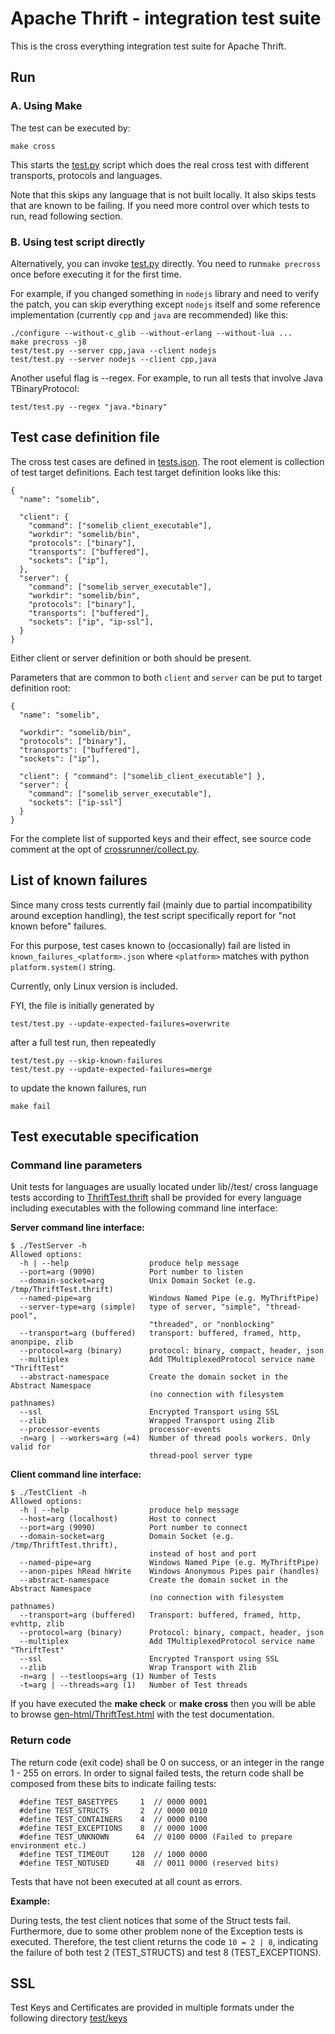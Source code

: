 # Apache Thrift - integration test suite

This is the cross everything integration test suite for Apache Thrift.

## Run

### A. Using Make

The test can be executed by:

    make cross

This starts the [test.py](test.py) script which does the real cross test with
different transports, protocols and languages.

Note that this skips any language that is not built locally. It also skips
tests that are known to be failing. If you need more control over which tests
to run, read following section.

### B. Using test script directly

Alternatively, you can invoke [test.py](test.py) directly. You need to run`make
precross` once before executing it for the first time.

For example, if you changed something in `nodejs` library and need to verify
the patch, you can skip everything except `nodejs` itself and some reference
implementation (currently `cpp` and `java` are recommended) like this:

    ./configure --without-c_glib --without-erlang --without-lua ...
    make precross -j8
    test/test.py --server cpp,java --client nodejs
    test/test.py --server nodejs --client cpp,java

Another useful flag is --regex. For example, to run all tests that involve
Java TBinaryProtocol:

    test/test.py --regex "java.*binary"

## Test case definition file

The cross test cases are defined in [tests.json](tests.json).
The root element is collection of test target definitions.
Each test target definition looks like this:

    {
      "name": "somelib",

      "client": {
        "command": ["somelib_client_executable"],
        "workdir": "somelib/bin",
        "protocols": ["binary"],
        "transports": ["buffered"],
        "sockets": ["ip"],
      },
      "server": {
        "command": ["somelib_server_executable"],
        "workdir": "somelib/bin",
        "protocols": ["binary"],
        "transports": ["buffered"],
        "sockets": ["ip", "ip-ssl"],
      }
    }

Either client or server definition or both should be present.

Parameters that are common to both `client` and `server` can be put to target
definition root:

    {
      "name": "somelib",

      "workdir": "somelib/bin",
      "protocols": ["binary"],
      "transports": ["buffered"],
      "sockets": ["ip"],

      "client": { "command": ["somelib_client_executable"] },
      "server": {
        "command": ["somelib_server_executable"],
        "sockets": ["ip-ssl"]
      }
    }

For the complete list of supported keys and their effect, see source code
comment at the opt of [crossrunner/collect.py](crossrunner/collect.py).


## List of known failures

Since many cross tests currently fail (mainly due to partial incompatibility
around exception handling), the test script specifically report for "not known
before" failures.

For this purpose, test cases known to (occasionally) fail are listed in
`known_failures_<platform>.json` where `<platform>` matches with python
`platform.system()` string.

Currently, only Linux version is included.

FYI, the file is initially generated by

    test/test.py --update-expected-failures=overwrite

after a full test run, then repeatedly

    test/test.py --skip-known-failures
    test/test.py --update-expected-failures=merge

to update the known failures, run

    make fail

## Test executable specification

### Command line parameters

Unit tests for languages are usually located under lib/<lang>/test/
cross language tests according to [ThriftTest.thrift](ThriftTest.thrift) shall be
provided for every language including executables with the following command
line interface:

**Server command line interface:**

    $ ./TestServer -h
    Allowed options:
      -h | --help                  produce help message
      --port=arg (9090)            Port number to listen
      --domain-socket=arg          Unix Domain Socket (e.g. /tmp/ThriftTest.thrift)
      --named-pipe=arg             Windows Named Pipe (e.g. MyThriftPipe)
      --server-type=arg (simple)   type of server, "simple", "thread-pool",
                                   "threaded", or "nonblocking"
      --transport=arg (buffered)   transport: buffered, framed, http, anonpipe, zlib
      --protocol=arg (binary)      protocol: binary, compact, header, json
      --multiplex                  Add TMultiplexedProtocol service name "ThriftTest"
      --abstract-namespace         Create the domain socket in the Abstract Namespace 
                                   (no connection with filesystem pathnames)
      --ssl                        Encrypted Transport using SSL
      --zlib                       Wrapped Transport using Zlib
      --processor-events           processor-events
      -n=arg | --workers=arg (=4)  Number of thread pools workers. Only valid for
                                   thread-pool server type

**Client command line interface:**

    $ ./TestClient -h
    Allowed options:
      -h | --help                  produce help message
      --host=arg (localhost)       Host to connect
      --port=arg (9090)            Port number to connect
      --domain-socket=arg          Domain Socket (e.g. /tmp/ThriftTest.thrift),
                                   instead of host and port
      --named-pipe=arg             Windows Named Pipe (e.g. MyThriftPipe)
      --anon-pipes hRead hWrite    Windows Anonymous Pipes pair (handles)
      --abstract-namespace         Create the domain socket in the Abstract Namespace
                                   (no connection with filesystem pathnames)
      --transport=arg (buffered)   Transport: buffered, framed, http, evhttp, zlib
      --protocol=arg (binary)      Protocol: binary, compact, header, json
      --multiplex                  Add TMultiplexedProtocol service name "ThriftTest"
      --ssl                        Encrypted Transport using SSL
      --zlib                       Wrap Transport with Zlib
      -n=arg | --testloops=arg (1) Number of Tests
      -t=arg | --threads=arg (1)   Number of Test threads

If you have executed the **make check** or **make cross** then you will be able to browse
[gen-html/ThriftTest.html](gen-html/ThriftTest.html) with the test documentation.

### Return code

The return code (exit code) shall be 0 on success, or an integer in the range 1 - 255 on errors.
In order to signal failed tests, the return code shall be composed from these bits to indicate
failing tests:

      #define TEST_BASETYPES     1  // 0000 0001
      #define TEST_STRUCTS       2  // 0000 0010
      #define TEST_CONTAINERS    4  // 0000 0100
      #define TEST_EXCEPTIONS    8  // 0000 1000
      #define TEST_UNKNOWN      64  // 0100 0000 (Failed to prepare environment etc.)
      #define TEST_TIMEOUT     128  // 1000 0000
      #define TEST_NOTUSED      48  // 0011 0000 (reserved bits)

Tests that have not been executed at all count as errors.

**Example:**

During tests, the test client notices that some of the Struct tests fail.
Furthermore, due to some other problem none of the Exception tests is executed.
Therefore, the test client returns the code `10 = 2 | 8`, indicating the failure
of both test 2 (TEST_STRUCTS) and test 8 (TEST_EXCEPTIONS).


## SSL
Test Keys and Certificates are provided in multiple formats under the following
directory [test/keys](keys)
